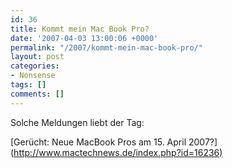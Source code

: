 ```yaml
---
id: 36
title: Kommt mein Mac Book Pro?
date: '2007-04-03 13:00:06 +0000'
permalink: "/2007/kommt-mein-mac-book-pro/"
layout: post
categories:
- Nonsense
tags: []
comments: []
---
```

Solche Meldungen liebt der Tag:

[Gerücht: Neue MacBook Pros am 15. April 2007?](<http://www.mactechnews.de/index.php?id=16236)>
